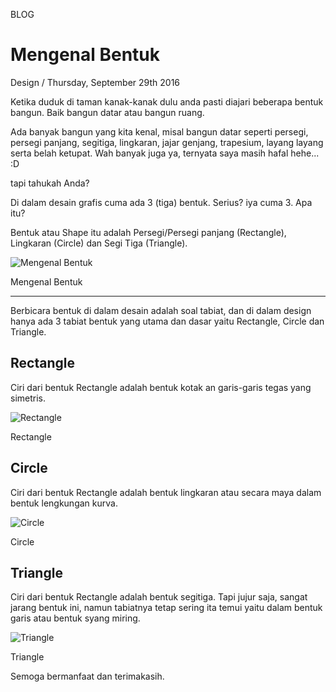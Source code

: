 <p class="type">BLOG</p>

# Mengenal Bentuk

<p class="meta">Design  /  Thursday, September 29th 2016</p>

Ketika duduk di taman kanak-kanak dulu anda pasti diajari beberapa bentuk bangun. Baik bangun datar atau bangun ruang.

Ada banyak bangun yang kita kenal, misal bangun datar seperti persegi, persegi panjang, segitiga, lingkaran, jajar genjang, trapesium, layang layang serta belah ketupat. Wah banyak juga ya, ternyata saya masih hafal hehe... :D

tapi tahukah Anda?

Di dalam desain grafis cuma ada 3 (tiga) bentuk. Serius? iya cuma 3. Apa itu?

Bentuk atau Shape itu adalah Persegi/Persegi panjang (Rectangle), Lingkaran (Circle) dan Segi Tiga (Triangle).

![Mengenal Bentuk](https://farooq-agent.web.app/assets/images/blog/small/p4saDamP_post_image.jpg)

<p class="caption">Mengenal Bentuk</p>

---
<p></p>

Berbicara bentuk di dalam desain adalah soal tabiat, dan di dalam design hanya ada 3 tabiat bentuk yang utama dan dasar yaitu Rectangle, Circle dan Triangle.

## Rectangle

Ciri dari bentuk Rectangle adalah bentuk kotak an garis-garis tegas yang simetris.

![Rectangle](../assets/images/blog/details/6-mengenal-bentuk/rectangle.jpg)

<p class="caption">Rectangle</p>

## Circle

Ciri dari bentuk Rectangle adalah bentuk lingkaran atau secara maya dalam bentuk lengkungan kurva.

![Circle](../assets/images/blog/details/6-mengenal-bentuk/circle.jpg)

<p class="caption">Circle</p>

## Triangle

Ciri dari bentuk Rectangle adalah bentuk segitiga. Tapi jujur saja, sangat jarang bentuk ini, namun tabiatnya tetap sering ita temui yaitu dalam bentuk garis atau bentuk syang miring.

![Triangle](../assets/images/blog/details/6-mengenal-bentuk/triangle.png)

<p class="caption">Triangle</p>

Semoga bermanfaat dan terimakasih.
